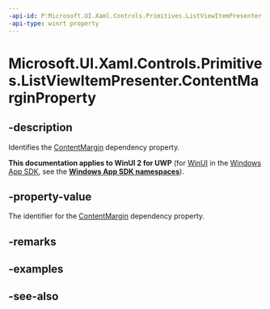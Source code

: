 ```yaml
---
-api-id: P:Microsoft.UI.Xaml.Controls.Primitives.ListViewItemPresenter.ContentMarginProperty
-api-type: winrt property
---
```


<!-- Property syntax
public Windows.UI.Xaml.DependencyProperty ContentMarginProperty { get; }
-->

# Microsoft.UI.Xaml.Controls.Primitives.ListViewItemPresenter.ContentMarginProperty

## -description
Identifies the [ContentMargin](listviewitempresenter_contentmargin.md) dependency property.

**This documentation applies to WinUI 2 for UWP** (for [WinUI](/windows/apps/winui/winui3/) in the [Windows App SDK](/windows/apps/windows-app-sdk/), see the **[Windows App SDK namespaces](/windows/windows-app-sdk/api/winrt/)**).

## -property-value
The identifier for the [ContentMargin](listviewitempresenter_contentmargin.md) dependency property.

## -remarks

## -examples

## -see-also

